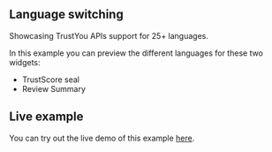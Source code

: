 Language switching
------------------

Showcasing TrustYou APIs support for 25+ languages. 

In this example you can preview the different languages for these two widgets:
- TrustScore seal
- Review Summary


Live example
------------

You can try out the live demo of this example [here](https://trustyou.github.io/example-languages/).
